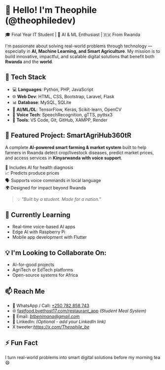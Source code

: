 # 👋 Hello! I'm Theophile (@theophiledev)

🎓 Final Year IT Student | 🧠 AI & ML Enthusiast | 🇷🇼 From Rwanda

I'm passionate about solving real-world problems through technology — especially in **AI, Machine Learning, and Smart Agriculture**. My mission is to build innovative, impactful, and scalable digital solutions that benefit both **Rwanda** and the **world**.


## 🔧 Tech Stack
- 💻 **Languages**: Python, PHP, JavaScript
- 🌐 **Web Dev**: HTML, CSS, Bootstrap, Laravel, Flask
- 📊 **Database**: MySQL, SQLite
- 🤖 **AI/ML/DL**: TensorFlow, Keras, Scikit-learn, OpenCV
- 🎤 **Voice Tech**: SpeechRecognition, gTTS, pyttsx3
- 🚀 **Tools**: VS Code, Git, GitHub, XAMPP, Render


## 🚀 Featured Project: SmartAgriHub360tR  
A complete **AI-powered smart farming & market system** built to help farmers in Rwanda detect crop/livestock diseases, predict market prices, and access services in **Kinyarwanda with voice support**.

🧠 Includes AI for health diagnosis  
📈 Predicts produce prices  
🗣️ Supports voice commands in local language  
🌍 Designed for impact beyond Rwanda  

> 💡 *"Built by a student. Made for a nation."*


## 🌱 Currently Learning
- Real-time voice-based AI apps  
- Edge AI with Raspberry Pi  
- Mobile app development with Flutter  


## 💡 I'm Looking to Collaborate On:
- AI-for-good projects  
- AgriTech or EdTech platforms  
- Open-source systems for Africa  


## 📫 Reach Me
- 📱 WhatsApp / Call: [+250 782 858 743](tel:+250782858743)  
- 🌐 [fastfood.byethost17.com/restaurant_app](http://fastfood.byethost17.com/restaurant_app) *(Student Meal System)*  
- 📧 Email: *btbenimana@gmail.com*  
- 💼 LinkedIn: *(Optional - add your LinkedIn link)*
- X tweeter:*https://x.com/Theophile_be*


## ⚡ Fun Fact
I turn real-world problems into smart digital solutions before my morning tea 😄

<!---
theophiledev/theophiledev is a ✨ special ✨ repository because its `README.md` appears on your GitHub profile.
You can click the Preview link to take a look at your changes.
--->
